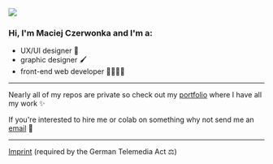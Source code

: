 <a href=https://czerwonka.dev target=_blank><img src="https://drive.google.com/uc?export=download&id=1X-JYKCESxzEbB1KbAMXNw6FsGh-3OotK"></a>

### Hi, I'm Maciej Czerwonka and I'm a:
- UX/UI designer 📱
- graphic designer 🖌
- front-end web developer 🧑🏻‍💻🌐

---

Nearly all of my repos are private so check out my [portfolio](https://czerwonka.dev) where I have all my work ✨



If you're interested to hire me or colab on something why not send me an [email](mailto:maciej@czerwonka.dev) 📩

---

[Imprint](https://czerwonka.dev/imprint) (required by the German Telemedia Act ⚖️)
